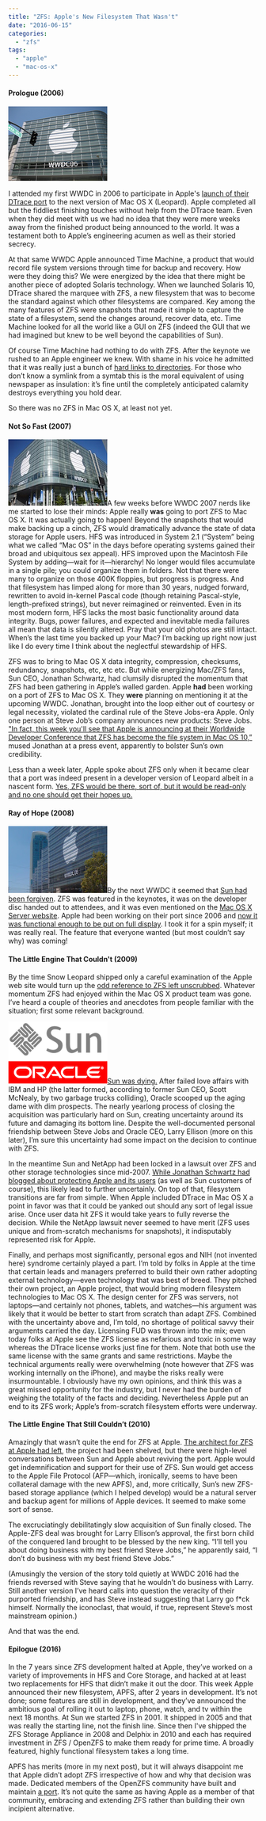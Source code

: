 ```yaml
---
title: "ZFS: Apple's New Filesystem That Wasn't"
date: "2016-06-15"
categories: 
  - "zfs"
tags: 
  - "apple"
  - "mac-os-x"
---
```


#### Prologue (2006)

[![](images/Apple_wwdc_20061.jpg "Apple_wwdc_2006")](http://ahl.dtrace.org/wp-content/uploads/2016/06/Apple_wwdc_20061.jpg)

I attended my first WWDC in 2006 to participate in Apple's [launch of their DTrace port](http://dtrace.org/blogs/ahl/2006/08/07/dtrace_on_mac_os_x/) to the next version of Mac OS X (Leopard). Apple completed all but the fiddliest finishing touches without help from the DTrace team. Even when they did meet with us we had no idea that they were mere weeks away from the finished product being announced to the world. It was a testament both to Apple’s engineering acumen as well as their storied secrecy.

At that same WWDC Apple announced Time Machine, a product that would record file system versions through time for backup and recovery. How were they doing this? We were energized by the idea that there might be another piece of adopted Solaris technology. When we launched Solaris 10, DTrace shared the marquee with ZFS, a new filesystem that was to become the standard against which other filesystems are compared. Key among the many features of ZFS were snapshots that made it simple to capture the state of a filesystem, send the changes around, recover data, etc. Time Machine looked for all the world like a GUI on ZFS (indeed the GUI that we had imagined but knew to be well beyond the capabilities of Sun).

Of course Time Machine had nothing to do with ZFS. After the keynote we rushed to an Apple engineer we knew. With shame in his voice he admitted that it was really just a bunch of [hard links to directories](http://arstechnica.com/staff/2006/08/4995/). For those who don’t know a symlink from a symtab this is the moral equivalent of using newspaper as insulation: it’s fine until the completely anticipated calamity destroys everything you hold dear.

So there was no ZFS in Mac OS X, at least not yet.

#### Not So Fast (2007)

[![](images/apple-wwdc-2007-01.jpg "apple-wwdc-2007-01")](http://ahl.dtrace.org/wp-content/uploads/2016/06/apple-wwdc-2007-01.jpg)A few weeks before WWDC 2007 nerds like me started to lose their minds: Apple really **was** going to port ZFS to Mac OS X. It was actually going to happen! Beyond the snapshots that would make backing up a cinch, ZFS would dramatically advance the state of data storage for Apple users. HFS was introduced in System 2.1 (“System” being what we called “Mac OS” in the days before operating systems gained their broad and ubiquitous sex appeal). HFS improved upon the Macintosh File System by adding—wait for it—hierarchy! No longer would files accumulate in a single pile; you could organize them in folders. Not that there were many to organize on those 400K floppies, but progress is progress. And that filesystem has limped along for more than 30 years, nudged forward, rewritten to avoid in-kernel Pascal code (though retaining Pascal-style, length-prefixed strings), but never reimagined or reinvented. Even in its most modern form, HFS lacks the most basic functionality around data integrity. Bugs, power failures, and expected and inevitable media failures all mean that data is silently altered. Pray that your old photos are still intact. When’s the last time you backed up your Mac? I’m backing up right now just like I do every time I think about the neglectful stewardship of HFS.

ZFS was to bring to Mac OS X data integrity, compression, checksums, redundancy, snapshots, etc, etc etc. But while energizing Mac/ZFS fans, Sun CEO, Jonathan Schwartz, had clumsily disrupted the momentum that ZFS had been gathering in Apple’s walled garden. Apple **had** been working on a port of ZFS to Mac OS X. They **were** planning on mentioning it at the upcoming WWDC. Jonathan, brought into the loop either out of courtesy or legal necessity, violated the cardinal rule of the Steve Jobs-era Apple. Only one person at Steve Job’s company announces new products: Steve Jobs. ["In fact, this week you'll see that Apple is announcing at their Worldwide Developer Conference that ZFS has become the file system in Mac OS 10,”](http://www.theregister.co.uk/2007/06/07/apple_using_zfs_in_leopard/) mused Jonathan at a press event, apparently to bolster Sun’s own credibility.

Less than a week later, Apple spoke about ZFS only when it became clear that a port was indeed present in a developer version of Leopard albeit in a nascent form. [Yes, ZFS would be there, sort of, but it would be read-only and no one should get their hopes up.](http://www.informationweek.com/apple-clarifies-status-of-zfs-file-system-in-mac-os/d/d-id/1056096?)

#### Ray of Hope (2008)

[![](images/WWDC-2008.jpg "WWDC 2008")](http://ahl.dtrace.org/wp-content/uploads/2016/06/WWDC-2008.jpg)By the next WWDC it seemed that [Sun had been forgiven](http://www.zdnet.com/article/apple-announces-zfs-on-snow-leopard/). ZFS was featured in the keynotes, it was on the developer disc handed out to attendees, and it was even mentioned on the [Mac OS X Server website](http://web.archive.org/web/20080721031014/http://www.apple.com/server/macosx/snowleopard/). Apple had been working on their port since 2006 and [now it was functional enough to be put on full display](http://appleinsider.com/articles/08/06/23/five_undisclosed_features_of_apples_mac_os_x_snow_leopard). I took it for a spin myself; it was really real. The feature that everyone wanted (but most couldn’t say why) was coming!

#### The Little Engine That Couldn't (2009)

By the time Snow Leopard shipped only a careful examination of the Apple web site would turn up the [odd reference to ZFS left unscrubbed](https://web.archive.org/web/20090627034320/http://www.apple.com/xserve/specs.html). Whatever momentum ZFS had enjoyed within the Mac OS X product team was gone. I’ve heard a couple of theories and anecdotes from people familiar with the situation; first some relevant background.

[![](images/Sun_Oracle_logo.png "Sun_Oracle_logo")](http://ahl.dtrace.org/wp-content/uploads/2016/06/Sun_Oracle_logo.png)[Sun was dying.](https://en.wikipedia.org/wiki/Sun_acquisition_by_Oracle) After failed love affairs with IBM and HP (the latter formed, according to former Sun CEO, Scott McNealy, by two garbage trucks colliding), Oracle scooped up the aging dame with dim prospects. The nearly yearlong process of closing the acquisition was particularly hard on Sun, creating uncertainty around its future and damaging its bottom line. Despite the well-documented personal friendship between Steve Jobs and Oracle CEO, Larry Ellison (more on this later), I’m sure this uncertainty had some impact on the decision to continue with ZFS.

In the meantime Sun and NetApp had been locked in a lawsuit over ZFS and other storage technologies since mid-2007. [While Jonathan Schwartz had blogged about protecting Apple and its users](https://web.archive.org/web/20080625023043/http://blogs.sun.com/jonathan/entry/harvesting_from_a_troll) (as well as Sun customers of course), this likely lead to further uncertainly. On top of that, filesystem transitions are far from simple. When Apple included DTrace in Mac OS X a point in favor was that it could be yanked out should any sort of legal issue arise. Once user data hit ZFS it would take years to fully reverse the decision. While the NetApp lawsuit never seemed to have merit (ZFS uses unique and from-scratch mechanisms for snapshots), it indisputably represented risk for Apple.

Finally, and perhaps most significantly, personal egos and NIH (not invented here) syndrome certainly played a part. I’m told by folks in Apple at the time that certain leads and managers preferred to build their own rather adopting external technology—even technology that was best of breed. They pitched their own project, an Apple project, that would bring modern filesystem technologies to Mac OS X. The design center for ZFS was servers, not laptops—and certainly not phones, tablets, and watches—his argument was likely that it would be better to start from scratch than adapt ZFS. Combined with the uncertainty above and, I’m told, no shortage of political savvy their arguments carried the day. Licensing FUD was thrown into the mix; even today folks at Apple see the ZFS license as nefarious and toxic in some way whereas the DTrace license works just fine for them. Note that both use the same license with the same grants and same restrictions. Maybe the technical arguments really were overwhelming (note however that ZFS was working internally on the iPhone), and maybe the risks really were insurmountable. I obviously have my own opinions, and think this was a great missed opportunity for the industry, but I never had the burden of weighing the totality of the facts and deciding. Nevertheless Apple put an end to its ZFS work; Apple’s from-scratch filesystem efforts were underway.

#### The Little Engine That Still Couldn’t (2010)

Amazingly that wasn’t quite the end for ZFS at Apple. [The architect for ZFS at Apple had left](https://www.linkedin.com/in/bradydon), the project had been shelved, but there were high-level conversations between Sun and Apple about reviving the port. Apple would get indemnification and support for their use of ZFS. Sun would get access to the Apple File Protocol (AFP—which, ironically, seems to have been collateral damage with the new APFS), and, more critically, Sun’s new ZFS-based storage appliance (which I helped develop) would be a natural server and backup agent for millions of Apple devices. It seemed to make some sort of sense.

The excruciatingly debilitatingly slow acquisition of Sun finally closed. The Apple-ZFS deal was brought for Larry Ellison’s approval, the first born child of the conquered land brought to be blessed by the new king. “I’ll tell you about doing business with my best friend Steve Jobs,” he apparently said, “I don’t do business with my best friend Steve Jobs.”

(Amusingly the version of the story told quietly at WWDC 2016 had the friends reversed with Steve saying that he wouldn’t do business with Larry. Still another version I’ve heard calls into question the veracity of their purported friendship, and has Steve instead suggesting that Larry go f\*ck himself. Normally the iconoclast, that would, if true, represent Steve’s most mainstream opinion.)

And that was the end.

#### Epilogue (2016)

In the 7 years since ZFS development halted at Apple, they’ve worked on a variety of improvements in HFS and Core Storage, and hacked at at least two replacements for HFS that didn’t make it out the door. This week Apple announced their new filesystem, APFS, after 2 years in development. It’s not done; some features are still in development, and they’ve announced the ambitious goal of rolling it out to laptop, phone, watch, and tv within the next 18 months. At Sun we started ZFS in 2001. It shipped in 2005 and that was really the starting line, not the finish line. Since then I've shipped the ZFS Storage Appliance in 2008 and Delphix in 2010 and each has required investment in ZFS / OpenZFS to make them ready for prime time. A broadly featured, highly functional filesystem takes a long time.

APFS has merits (more in my next post), but it will always disappoint me that Apple didn’t adopt ZFS irrespective of how and why that decision was made. Dedicated members of the OpenZFS community have built and maintain [a port](https://openzfsonosx.org). It’s not quite the same as having Apple as a member of that community, embracing and extending ZFS rather than building their own incipient alternative.
